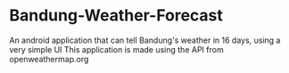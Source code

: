# Bandung-Weather-Forecast
An android application that can tell Bandung's weather in 16 days, using a very simple UI
This application is made using the API from openweathermap.org
